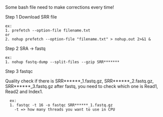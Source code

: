 Some bash file need to make corrections every time!

Step 1 Download SRR file 

    ex:
    1. prefetch --option-file filename.txt
    or
    2. nohup prefetch --option-file "filename.txt" > nohup.out 2>&1 &

Step 2 SRA -> fastq

    ex:
    1. nohup fastq-dump --split-files --gzip SRR*******

Step 3 fastqc

  Quality check
    if there is SRR******_1.fastq.gz, SRR******_2.fastq.gz, SRR******_3.fastq.gz after fastq, you need to check which one is Read1, Read2 and Index1.
    
      ex:
      1. fastqc -t 16 -o fastqc SRR******_1.fastq.gz
        -t => how many threads you want to use in CPU
